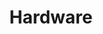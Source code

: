 ---
layout: posts_by_category
categories: Hardware
title: Hardware
permalink: /category/Hardware/
---